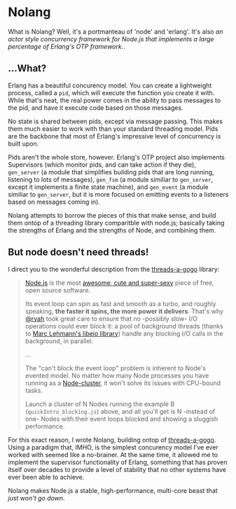 # Nolang

What is Nolang? Well, it's a portmanteau of 'node' and 'erlang'. It's also _an actor style concurrency framework for
Node.js that implements a large percentage of Erlang's OTP framework._.

## ...What?

Erlang has a beautiful concurency model. You can create a lightweight process, called a `pid`, which will execute the
function you create it with. While that's neat, the real power comes in the ability to pass messages to the pid, and have
it execute code based on those messages.

No state is shared between pids, except via message passing. This makes them much easier to work with than your standard
threading model. Pids are the backbone that most of Erlang's impressive level of concurrency is built upon.

Pids aren't the whole store, however. Erlang's OTP project also implements Supervisors (which monitor pids, and can take
action if they die), `gen_server` (a module that simplifies building pids that are long running, listening to lots of
messages), `gen_fsm` (a module similiar to `gen_server`, except it implements a finite state machine), and `gen_event` (a
module similiar to `gen_server`, but it is more focused on emitting events to a listeners based on messages coming in).

Nolang attempts to borrow the pieces of this that make sense, and build them ontop of a threading library comparitble with
node.js; basically taking the strengths of Erlang and the strengths of Node, and combining them.

## But node doesn't need threads!

I direct you to the wonderful description from the [threads-a-gogo](https://github.com/xk/node-threads-a-gogo) library:

> [Node.js](http://nodejs.org) is the most [awesome, cute and super-sexy](http://javascriptology.com/threads_a_gogo/sexy.jpg) piece of free, open source software.
>
> Its event loop can spin as fast and smooth as a turbo, and roughly speaking, **the faster it spins, the more power it delivers**. That's why [@ryah](http://twitter.com/ryah) took great care to ensure that no -possibly slow- I/O operations could ever block it: a pool of background threads (thanks to [Marc Lehmann's libeio library](http://software.schmorp.de/pkg/libeio.html)) handle any blocking I/O calls in the background, in parallel.
>
> ...
>
> The "can't block the event loop" problem is inherent to Node's evented model. No matter how many Node processes you have running as a [Node-cluster](http://blog.nodejs.org/2011/10/04/an-easy-way-to-build-scalable-network-programs/), it won't solve its issues with CPU-bound tasks.
>
> Launch a cluster of N Nodes running the example B (`quickIntro_blocking.js`) above, and all you'll get is N -instead of one- Nodes with their event loops blocked and showing a sluggish performance.

For this exact reason, I wrote Nolang, building ontop of [threads-a-gogo](https://github.com/xk/node-threads-a-gogo).
Using a paradigm that, IMHO, is the simplest concurency model I've ever worked with seemed like a no-brainer. At the same
time, it allowed me to implement the supervisor functionality of Erlang, something that has proven itself over decades to
provide a level of stability that no other systems have ever been able to achieve.

Nolang makes Node.js a stable, high-performance, multi-core beast that _just won't go down_.
